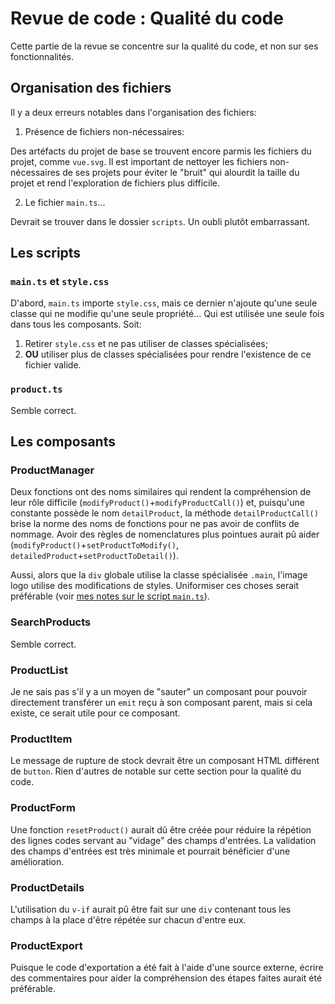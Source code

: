 # Revue de code : Qualité du code

Cette partie de la revue se concentre sur la qualité du code, et non sur ses fonctionnalités.

## Organisation des fichiers

Il y a deux erreurs notables dans l'organisation des fichiers:

1. Présence de fichiers non-nécessaires:

Des artéfacts du projet de base se trouvent encore parmis les fichiers du projet, comme `vue.svg`. Il est important de nettoyer les fichiers non-nécessaires de ses projets pour éviter le "bruit" qui alourdit la taille du projet et rend l'exploration de fichiers plus difficile.

2. Le fichier `main.ts`...

Devrait se trouver dans le dossier `scripts`. Un oubli plutôt embarrassant.

## Les scripts

### `main.ts` et `style.css`

D'abord, `main.ts` importe `style.css`, mais ce dernier n'ajoute qu'une seule classe qui ne modifie qu'une seule propriété... Qui est utilisée une seule fois dans tous les composants. Soit:

1. Retirer `style.css` et ne pas utiliser de classes spécialisées;
2. **OU** utiliser plus de classes spécialisées pour rendre l'existence de ce fichier valide.

### `product.ts`

Semble correct.

## Les composants

### ProductManager

Deux fonctions ont des noms similaires qui rendent la compréhension de leur rôle difficile (`modifyProduct()`+`modifyProductCall()`) et, puisqu'une constante possède le nom `detailProduct`, la méthode `detailProductCall()` brise la norme des noms de fonctions pour ne pas avoir de conflits de nommage. Avoir des règles de nomenclatures plus pointues aurait pû aider (`modifyProduct()`+`setProductToModify()`, `detailedProduct`+`setProductToDetail()`).

Aussi, alors que la `div` globale utilise la classe spécialisée `.main`, l'image logo utilise des modifications de styles. Uniformiser ces choses serait préférable (voir [mes notes sur le script `main.ts`](#main-ts-et-style-css)).

### SearchProducts

Semble correct.

### ProductList

Je ne sais pas s'il y a un moyen de "sauter" un composant pour pouvoir directement transférer un `emit` reçu à son composant parent, mais si cela existe, ce serait utile pour ce composant.

### ProductItem

Le message de rupture de stock devrait être un composant HTML différent de `button`. Rien d'autres de notable sur cette section pour la qualité du code.

### ProductForm

Une fonction `resetProduct()` aurait dû être créée pour réduire la répétion des lignes codes servant au "vidage" des champs d'entrées. La validation des champs d'entrées est très minimale et pourrait bénéficier d'une amélioration.

### ProductDetails

L'utilisation du `v-if` aurait pû être fait sur une `div` contenant tous les champs à la place d'être répétée sur chacun d'entre eux.

### ProductExport

Puisque le code d'exportation a été fait à l'aide d'une source externe, écrire des commentaires pour aider la compréhension des étapes faites aurait été préférable.
